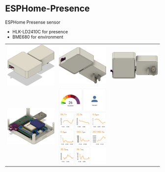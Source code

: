 
# ESPHome-Presence

ESPHome Presense sensor
* HLK-LD2410C for presence
* BME680 for environment

<table>
  <tr><td><img src="/pics/ESPHome-PresenceSensor%201.png" width=300></td><td><img src="/pics/ESPHome-PresenceSensor%202.png" width=300></td><td><img src="/pics/ESPHome-PresenceSensor%204.png" width="300"></td></tr>
  <tr><td><img src="/pics/ESPHome-PresenceSensor%205.png" width=300></td><td><img src="/pics/card1.png" width="300"></td></tr>
</table>
